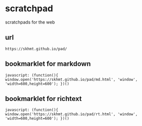 # scratchpad
scratchpads for the web

## url

`https://skhmt.github.io/pad/`

## bookmarklet for markdown

`javascript: (function(){ window.open('https://skhmt.github.io/pad/md.html', 'window', 'width=600,height=600'); })()`

## bookmarklet for richtext

`javascript: (function(){ window.open('https://skhmt.github.io/pad/rt.html', 'window', 'width=600,height=600'); })()`